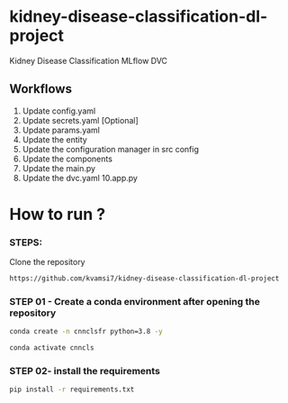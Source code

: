 # kidney-disease-classification-dl-project
Kidney Disease Classification MLflow DVC

## Workflows

1. Update config.yaml
2. Update secrets.yaml [Optional]
3. Update params.yaml
4. Update the entity
5. Update the configuration manager in src config
6. Update the components
7. Update the main.py
8. Update the dvc.yaml
10.app.py

# How to run ?

### STEPS:

Clone the repository

```bash
https://github.com/kvamsi7/kidney-disease-classification-dl-project
```

### STEP 01 - Create a conda environment after opening the repository
```bash
conda create -n cnnclsfr python=3.8 -y
```

```bash
conda activate cnncls
```

### STEP 02- install the requirements
```bash
pip install -r requirements.txt
```